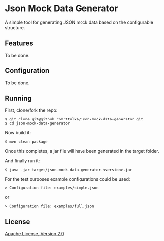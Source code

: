 # Json Mock Data Generator

A simple tool for generating JSON mock data based on the configurable structure.

## Features

To be done.

## Configuration

To be done.

## Running

First, clone/fork the repo:

```
$ git clone git@github.com:ttulka/json-mock-data-generator.git
$ cd json-mock-data-generator
```
Now build it:
```
$ mvn clean package
```
Once this completes, a jar file will have been generated in the target folder.

And finally run it: 

```
$ java -jar target/json-mock-data-generator-<version>.jar
```

For the test purposes example configurations could be used:

```
> Configuration file: examples/simple.json
```
or
```
> Configuration file: examples/full.json
```  

## License

[Apache License, Version 2.0](http://www.apache.org/licenses/LICENSE-2.0)